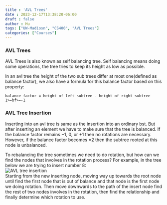 ```yaml
---
title : 'AVL Trees'
date : 2023-12-17T13:38:20-06:00
draft : false
author : Hu
tags: ["UW-Madiosn", "CS400", "AVL Trees"]
categories: ["Courses"]
---
```


### **AVL Trees**  

AVL Trees is also known as self balancing tree. Self balancing means doing some operations, the tree tries to keep its height as low as possible.  

In an avl tree the height of the two sub trees differ at most one(defined as balance factor), we also have a formula for this balance factor based on this property:  

`balance factor = height of left subtree - height of right subtree`  
`1>=bf>=-1`  

### **AVL Tree Insertion**  
Inserting into an avl tree is same as the insertion into an ordinary bst. But after inserting an element we have to make sure that the tree is balanced. If the balance factor remains −1, 0, or +1 then no rotations are necessary. However, if the balance factor becomes ±2 then the subtree rooted at this node is unbalanced.  

To rebalancing the tree sometimes we need to do rotation, but how can we find the nodes that involves in the rotation process? For example, in the tree below we are trying to insert number 8:  
![AVL tree insertion](/img/avl.png)  
Starting from the new inserting node, moving way up towards the root node until find the first node that is out of balance and that node is the first node we doing rotation. Then move downwards to the path of the insert node find the rest of two nodes involves in the rotation, then find the relationship and finally determine which rotation to use.


